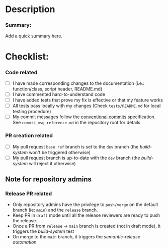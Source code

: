# Description
### Summary:

Add a quick summary here.  



# Checklist:

### Code related
- [ ] I have made corresponding changes to the documentation (i.e.: function/class, script header, README.md)
- [ ] I have commented hard-to-understand code 
- [ ] I have added tests that prove my fix is effective or that my feature works
- [ ] All tests pass locally with my changes (Check `tests/README.md` for local testing procedure) 
- [ ] My commit messages follow the [conventional commits](https://www.conventionalcommits.org) specification. See `commit_msg_reference.md` in the repository root for details

### PR creation related 
- [ ] My pull request `base ref` branch is set to the `dev` branch (the _build-system_ won't be triggered otherwise) 
- [ ] My pull request branch is up-to-date with the `dev` branch (the _build-system_ will reject it otherwise)

 ## Note for repository admins
 ### Release PR related
- Only repository admins have the privilege to `push/merge` on the default branch (ie: `main`) and the `release` branch.
- Keep PR in `draft` mode until all the release reviewers are ready to push the release. 
- Once a PR from `release` -> `main` branch is created (not in draft mode), it triggers the _build-system_ test
- On merge to the `main` branch, it triggers the _semantic-release automation_
